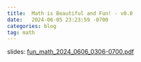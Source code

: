 ```yaml
---
title:  Math is Beautiful and Fun! - v0.0
date:   2024-06-05 23:23:59 -0700
categories: blog
tag: math
---
```


slides: [fun_math_2024_0606_0306-0700.pdf](/resource/slides/fun_math_2024_0606_0306-0700.pdf)
